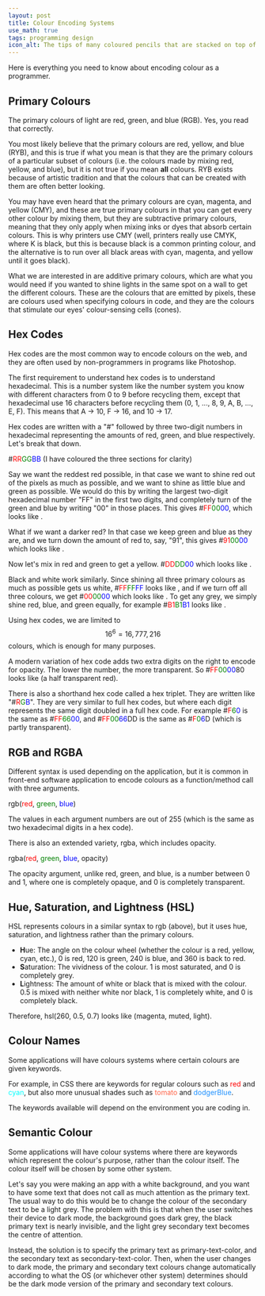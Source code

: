 ```yaml
---
layout: post
title: Colour Encoding Systems
use_math: true
tags: programming design
icon_alt: The tips of many coloured pencils that are stacked on top of each other
---
```

Here is everything you need to know about encoding colour as a programmer.

## Primary Colours
The primary colours of light are red, green, and blue (RGB). Yes, you read that correctly.

You most likely believe that the primary colours are red, yellow, and blue (RYB), and this is true if what you mean is that they are the primary colours of a particular subset of colours (i.e. the colours made by mixing red, yellow, and blue), but it is not true if you mean **all** colours. RYB exists because of artistic tradition and that the colours that can be created with them are often better looking.

You may have even heard that the primary colours are cyan, magenta, and yellow (CMY), and these are true primary colours in that you can get every other colour by mixing them, but they are subtractive primary colours, meaning that they only apply when mixing inks or dyes that absorb certain colours. This is why printers use CMY (well, printers really use CMYK, where K is black, but this is because black is a common printing colour, and the alternative is to run over all black areas with cyan, magenta, and yellow until it goes black).

What we are interested in are additive primary colours, which are what you would need if you wanted to shine lights in the same spot on a wall to get the different colours. These are the colours that are emitted by pixels, these are colours used when specifying colours in code, and they are the colours that stimulate our eyes' colour-sensing cells (cones).

## Hex Codes
Hex codes are the most common way to encode colours on the web, and they are often used by non-programmers in programs like Photoshop.

The first requirement to understand hex codes is to understand hexadecimal. This is a number system like the number system you know with different characters from 0 to 9 before recycling them, except that hexadecimal use 16 characters before recycling them (0, 1, ..., 8, 9, A, B, ..., E, F). This means that A -> 10, F -> 16, and 10 -> 17.

Hex codes are written with a "#" followed by three two-digit numbers in hexadecimal representing the amounts of red, green, and blue respectively. Let's break that down.

<span class="colorCode">&#35;<span style="color: red">RR</span><span style="color: green">GG</span><span style="color: blue">BB</span></span> (I have coloured the three sections for clarity)

Say we want the reddest red possible, in that case we want to shine red out of the pixels as much as possible, and we want to shine as little blue and green as possible. We would do this by writing the largest two-digit hexadecimal number "FF" in the first two digits, and completely turn of the green and blue by writing "00" in those places. This gives <span class="colorCode">#<span style="color: red">FF</span><span style="color: green">00</span><span style="color: blue">00</span></span>, which looks like <span class="colorSquare" style="background-color: red"></span>.

What if we want a darker red? In that case we keep green and blue as they are, and we turn down the amount of red to, say, "91", this gives <span class="colorCode">#<span style="color: red">91</span><span style="color: green">00</span><span style="color: blue">00</span></span> which looks like <span class="colorSquare" style="background-color: #910000"></span>.

Now let's mix in red and green to get a yellow. <span class="colorCode">#<span style="color: red">DD</span><span style="color: green">DD</span><span style="color: blue">00</span></span> which looks like <span class="colorSquare" style="background-color: #DDDD00"></span>.

Black and white work similarly. Since shining all three primary colours as much as possible gets us white, <span class="colorCode">#<span style="color: red">FF</span><span style="color: green">FF</span><span style="color: blue">FF</span></span> looks like <span class="colorSquare" style="background-color: white"></span>, and if we turn off all three colours, we get <span class="colorCode">#<span style="color: red">00</span><span style="color: green">00</span><span style="color: blue">00</span></span> which looks like <span class="colorSquare" style="background-color: black"></span>. To get any grey, we simply shine red, blue, and green equally, for example <span class="colorCode">#<span style="color: red">B1</span><span style="color: green">B1</span><span style="color: blue">B1</span></span> looks like <span class="colorSquare" style="background-color: #B1B1B1B1"></span>.

Using hex codes, we are limited to $$16^6 = 16,777,216$$ colours, which is enough for many purposes.

A modern variation of hex code adds two extra digits on the right to encode for opacity. The lower the number, the more transparent. So <span class="colorCode">#<span style="color: red">FF</span><span style="color: green">00</span><span style="color: blue">00</span>80</span> looks like <span class="colorSquare" style="background-color: #FF000080"></span> (a half transparent red).

There is also a shorthand hex code called a hex triplet. They are written like "<span class="colorCode">#<span style="color: red">R</span><span style="color: green">G</span><span style="color: blue">B</span></span>". They are very similar to full hex codes, but where each digit represents the same digit doubled in a full hex code. For example <span class="colorCode">#<span style="color: red">F</span><span style="color: green">6</span><span style="color: blue">0</span></span> is the same as <span class="colorCode">#<span style="color: red">FF</span><span style="color: green">66</span><span style="color: blue">00</span></span>, and <span class="colorCode">#<span style="color: red">FF</span><span style="color: green">00</span><span style="color: blue">66</span>DD</span> is the same as <span class="colorCode">#<span style="color: red">F</span><span style="color: green">0</span><span style="color: blue">6</span>D</span> (which is partly transparent).

## RGB and RGBA
Different syntax is used depending on the application, but it is common in front-end software application to encode colours as a function/method call with three arguments. 

<span class="colorCode">rgb(<span style="color: red">red</span>, <span style="color: green">green</span>, <span style="color: blue">blue</span>)</span>

The values in each argument numbers are out of 255 (which is the same as two hexadecimal digits in a hex code).

There is also an extended variety, rgba, which includes opacity.

<span class="colorCode">rgba(<span style="color: red">red</span>, <span style="color: green">green</span>, <span style="color: blue">blue</span>, opacity)</span>

The opacity argument, unlike red, green, and blue, is a number between 0 and 1, where one is completely opaque, and 0 is completely transparent.

## Hue, Saturation, and Lightness (HSL)
HSL represents colours in a similar syntax to rgb (above), but it uses hue, saturation, and lightness rather than the primary colours.
- **H**ue: The angle on the colour wheel (whether the colour is a red, yellow, cyan, etc.), 0 is red, 120 is green, 240 is blue, and 360 is back to red.
- **S**aturation: The vividness of the colour. 1 is most saturated, and 0 is completely grey.
- **L**ightness: The amount of white or black that is mixed with the colour. 0.5 is mixed with neither white nor black, 1 is completely white, and 0 is completely black.

Therefore, <span class="colorCode">hsl(260, 0.5, 0.7)</span> looks like <span class="colorSquare" style="background-color: hsl(260, 50%, 70%)"></span> (magenta, muted, light).

## Colour Names
Some applications will have colours systems where certain colours are given keywords.

For example, in CSS there are keywords for regular colours such as <span class="colorCode" style="color: red">red</span> and <span class="colorCode" style="color: cyan">cyan</span>, but also more unusual shades such as <span class="colorCode" style="color: tomato">tomato</span> and <span class="colorCode" style="color: dodgerBlue">dodgerBlue</span>.

The keywords available will depend on the environment you are coding in.

## Semantic Colour
Some applications will have colour systems where there are keywords which represent the colour's purpose, rather than the colour itself. The colour itself will be chosen by some other system.

Let's say you were making an app with a white background, and you want to have some text that does not call as much attention as the primary text. The usual way to do this would be to change the colour of the secondary text to be a light grey. The problem with this is that when the user switches their device to dark mode, the background goes dark grey, the black primary text is nearly invisible, and the light grey secondary text becomes the centre of attention.

Instead, the solution is to specify the primary text as <span class="colorCode">primary-text-color</span>, and the secondary text as <span class="colorCode">secondary-text-color</span>. Then, when the user changes to dark mode, the primary and secondary text colours change automatically according to what the OS (or whichever other system) determines should be the dark mode version of the primary and secondary text colours.